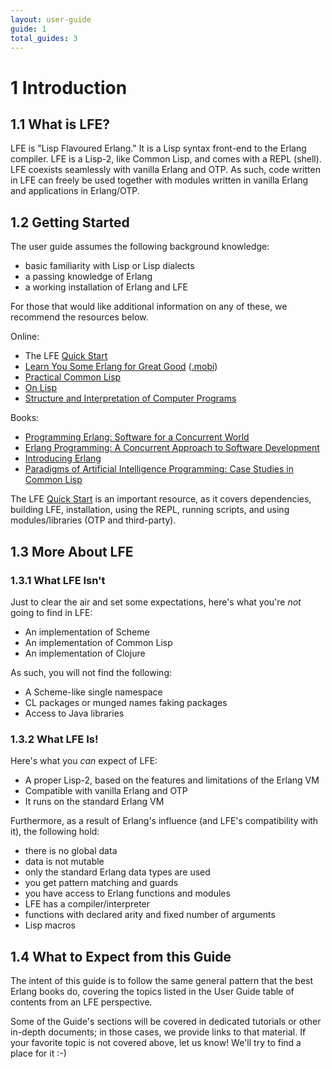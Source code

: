```yaml
---
layout: user-guide
guide: 1
total_guides: 3
---
```

# 1 Introduction

## 1.1 What is LFE?

LFE is "Lisp Flavoured Erlang." It is a Lisp syntax front-end to the Erlang
compiler. LFE is a Lisp-2, like Common Lisp, and comes with a REPL (shell).
LFE coexists seamlessly with vanilla Erlang and OTP. As such, code written in
LFE can freely be used together with modules written in vanilla Erlang and
applications in Erlang/OTP.

## 1.2 Getting Started

The user guide assumes the following background knowledge:

* basic familiarity with Lisp or Lisp dialects
* a passing knowledge of Erlang
* a working installation of Erlang and LFE

For those that would like additional information on any of these, we recommend
the resources below.

Online:
* The LFE [Quick Start](/quick-start/1.html)
* [Learn You Some Erlang for Great Good](http://learnyousomeerlang.com/content)
  ([.mobi](https://github.com/igstan/learn-you-some-erlang-kindle/downloads))
* [Practical Common Lisp](http://www.gigamonkeys.com/book/)
* [On Lisp](http://www.paulgraham.com/onlisp.html)
* [Structure and Interpretation of Computer Programs](http://mitpress.mit.edu/sicp/)

Books:
* [Programming Erlang: Software for a Concurrent World](http://pragprog.com/book/jaerlang/programming-erlang)
* [Erlang Programming: A Concurrent Approach to Software Development](http://shop.oreilly.com/product/9780596518189.do)
* [Introducing Erlang](http://shop.oreilly.com/product/0636920025818.do)
* [Paradigms of Artificial Intelligence Programming: Case Studies in Common Lisp](http://norvig.com/paip.html)

The LFE [Quick Start](/quick-start/1.html) is an important
resource, as it covers dependencies, building LFE, installation, using the
REPL, running scripts, and using modules/libraries (OTP and third-party).

## 1.3 More About LFE

### 1.3.1 What LFE Isn't

Just to clear the air and set some expectations, here's what you're *not* going
to find in LFE:

* An implementation of Scheme
* An implementation of Common Lisp
* An implementation of Clojure

As such, you will not find the following:
* A Scheme-like single namespace
* CL packages or munged names faking packages
* Access to Java libraries

### 1.3.2 What LFE Is!

Here's what you *can* expect of LFE:

* A proper Lisp-2, based on the features and limitations of the Erlang VM
* Compatible with vanilla Erlang and OTP
* It runs on the standard Erlang VM

Furthermore, as a result of Erlang's influence (and LFE's compatibility with
it), the following hold:
* there is no global data
* data is not mutable
* only the standard Erlang data types are used
* you get pattern matching and guards
* you have access to Erlang functions and modules
* LFE has a compiler/interpreter
* functions with declared arity and fixed number of arguments
* Lisp macros

## 1.4 What to Expect from this Guide

The intent of this guide is to follow the same general pattern that the best
Erlang books do, covering the topics listed in the User Guide table of contents
from an LFE perspective.

Some of the Guide's sections will be covered in dedicated tutorials or other
in-depth documents; in those cases, we provide links to that material. If your
favorite topic is not covered above, let us know! We'll try to find a place for
it :-)
